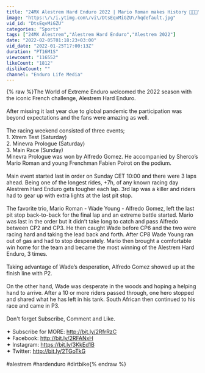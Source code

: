 ```yaml
---
title: "24MX Alestrem Hard Enduro 2022 | Mario Roman makes History 🥇🥇🥇"
image: "https:\/\/i.ytimg.com\/vi\/DtsEqvMiGZU\/hqdefault.jpg"
vid_id: "DtsEqvMiGZU"
categories: "Sports"
tags: ["24MX Alestrem","Alestrem Hard Enduro","Alestrem 2022"]
date: "2022-02-05T01:18:23+03:00"
vid_date: "2022-01-25T17:00:13Z"
duration: "PT16M1S"
viewcount: "116552"
likeCount: "1812"
dislikeCount: ""
channel: "Enduro Life Media"
---
```

{% raw %}The World of Extreme Enduro welcomed the 2022 season with the iconic French challenge, Alestrem Hard Enduro.<br /><br />After missing it last year due to global pandemic the participation was beyond expectations and the fans were amazing as well.<br /><br />The racing weekend consisted of three events; <br />1. Xtrem Test (Saturday)<br />2. Minevra Prologue (Saturday)<br />3. Main Race (Sunday)<br />Minevra Prologue was won by Alfredo Gomez. He accompanied by Sherco’s Mario Roman and young Frenchman Fabien Poirot on the podium.<br /><br />Main event started last in order on Sunday CET 10:00 and there were 3 laps ahead. Being one of the longest rides, +7h, of any known racing day Alestrem Hard Enduro gets tougher each lap. 3rd lap was a killer and riders had to gear up with extra lights at the last pit stop.<br /><br />The favorite trio, Mario Roman - Wade Young - Alfredo Gomez, left the last pit stop back-to-back for the final lap and an extreme battle started. Mario was last in the order but it didn’t take long to catch and pass Alfredo between CP2 and CP3. He then caught Wade before CP6 and the two were racing hard and taking the lead back and forth. After CP8 Wade Young ran out of gas and had to stop desperately. Mario then brought a comfortable win home for the team and became the most winning of the Alestrem Hard Enduro, 3 times.<br /><br />Taking advantage of Wade’s desperation, Alfredo Gomez showed up at the finish line with P2.<br /><br />On the other hand, Wade was desperate in the woods and hoping a helping hand to arrive. After a 10 or more riders passed through, one hero stopped and shared what he has left in his tank. South African then continued to his race and came in P3.<br /><br />Don't forget Subscribe, Comment and Like.<br /><br />✦ Subscribe for MORE:  <a rel="nofollow" target="blank" href="http://bit.ly/2RfrRzC">http://bit.ly/2RfrRzC</a><br />✦ Facebook: <a rel="nofollow" target="blank" href="http://bit.ly/2RFANxH">http://bit.ly/2RFANxH</a><br />✦ Instagram: <a rel="nofollow" target="blank" href="https://bit.ly/3KkEd1B">https://bit.ly/3KkEd1B</a><br />✦ Twitter: <a rel="nofollow" target="blank" href="http://bit.ly/2TGoTkG">http://bit.ly/2TGoTkG</a><br /><br />#alestrem #hardenduro #dirtbike{% endraw %}

